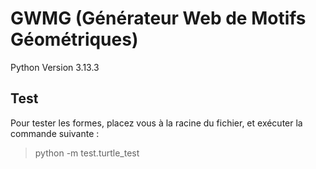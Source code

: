 # GWMG (Générateur Web de Motifs Géométriques)
Python Version 3.13.3
## Test
Pour tester les formes, placez vous à la racine du fichier, et exécuter la commande suivante : 
> python -m test.turtle_test
